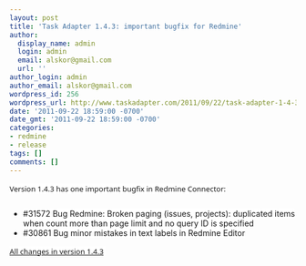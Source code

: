 ```yaml
---
layout: post
title: 'Task Adapter 1.4.3: important bugfix for Redmine'
author:
  display_name: admin
  login: admin
  email: alskor@gmail.com
  url: ''
author_login: admin
author_email: alskor@gmail.com
wordpress_id: 256
wordpress_url: http://www.taskadapter.com/2011/09/22/task-adapter-1-4-3-important-bugfix-for-redmine/
date: '2011-09-22 18:59:00 -0700'
date_gmt: '2011-09-22 18:59:00 -0700'
categories:
- redmine
- release
tags: []
comments: []
---
```

<p><span style="background-color: white; font-family: 'Lucida Grande', 'Lucida Sans Unicode', 'Segoe UI', Helvetica, Arial, sans-serif; font-size: 13px; line-height: 20px;">Version 1.4.3 has one important bugfix in Redmine Connector:</span><br/>
<div style="font-family: 'Lucida Grande', 'Lucida Sans Unicode', 'Segoe UI', Helvetica, Arial, sans-serif; font-size: 13px; line-height: 20px; margin-bottom: 25px;"></div>
<ul>
<li><span style="background-color: white;">#31572 Bug  Redmine: Broken paging (issues, projects): duplicated items when count more than page limit and no query ID is specified</span></li>
<li><span style="background-color: white;">#30861 Bug minor mistakes in text labels in Redmine Editor</span></li></ul><span style="background-color: white; font-family: 'Lucida Grande', 'Lucida Sans Unicode', 'Segoe UI', Helvetica, Arial, sans-serif; font-size: 13px; line-height: 20px;"><a href="https://www.hostedredmine.com/projects/ta/versions/1033">All&nbsp;changes in version 1.4.3</a></span><span style="background-color: white; color: #7a7a7a; font-family: 'Lucida Grande', 'Lucida Sans Unicode', 'Segoe UI', Helvetica, Arial, sans-serif; font-size: 13px; line-height: 20px;">&nbsp;</span></p>

